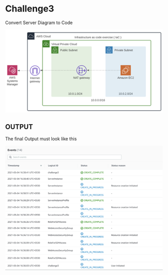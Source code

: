 # Challenge3
Convert Server Diagram to Code


![](capture.png)

## OUTPUT ## 

The final Output must look like this 

![](challenge3.PNG)
